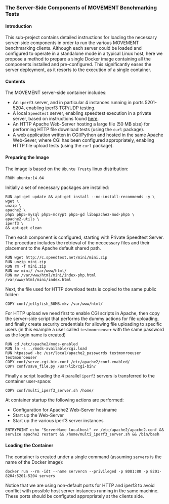 ### The Server-Side Components of MOVEMENT Benchmarking Tests

#### Introduction
This sub-project contains detailed instructions for loading the necessary server-side components in order to run the various MOVEMENT benchmarking clients.
Although each server could be loaded and configured to operate in a standalone mode in a typical Linux host, here we propose a method to prepare a single Docker image containing all the components installed and pre-configured. This significantly eases the server deployment, as it resorts to the execution of a single container.

#### Contents
The MOVEMENT server-side container includes:
* An ```iperf3``` server, and in particular 4 instances running in ports 5201-5204, enabling iperf3 TCP/UDP testing.
* A local ```Speedtest``` server, enabling speedtest execution in a private server, based on instructions found [here](http://www.tecmint.com/speedtest-mini-server-to-test-bandwidth-speed/).
* An HTTP Apache Web-Server hosting a large file (50 MB size) for performing HTTP file download tests (using the ```curl``` package).
* A web application written in CGI/Python and hosted in the same Apache Web-Sever, where CGI has been configured appropriately, enabling HTTP file upload tests (using the ```curl``` package).

#### Preparing the Image
The image is based on the ```Ubuntu Trusty``` linux distribution:
```
FROM ubuntu:14.04
```

Initially a set of necessary packages are installed:
```
RUN apt-get update && apt-get install --no-install-recommends -y \
wget \
unzip \
apache2 \
php5 php5-mysql php5-mcrypt php5-gd libapache2-mod-php5 \
apache2-utils \
iperf3 \
&& apt-get clean
```

Then each component is configured, starting with Private Speedtest Server. The procedure includes the retrieval of the neccessary files and their placement to the Apache default shared path.
```
RUN wget http://c.speedtest.net/mini/mini.zip
RUN unzip mini.zip
RUN rm -f mini.zip
RUN mv mini/ /var/www/html/
RUN mv /var/www/html/mini/index-php.html  /var/www/html/mini/index.html
```

Next, the file used for HTTP download tests is copied to the same public folder:
```
COPY conf/jellyfish_50MB.mkv /var/www/html/
```

For HTTP upload we need first to enable CGI scripts in Apache, then copy the server-side script that performs the dummy actions for file uploading, and finally create security credentials for allowing file uploading to specific users (in this example a user called ```testmonroeuser``` with the same password as the login name is created)
```
RUN cd /etc/apache2/mods-enabled
RUN ln -s ../mods-available/cgi.load
RUN htpasswd -bc /usr/local/apache2_passwords testmonroeuser testmonroeuser
COPY conf/serve-cgi-bin.conf /etc/apache2/conf-enabled/
COPY conf/save_file.py /usr/lib/cgi-bin/
```
Finally a script loading the 4 parallel ```iperf3``` servers is transferred to the container user-space:
```
COPY conf/multi_iperf3_server.sh /home/
```

At container startup the following actions are performed:
* Configuration for Apache2 Web-Server hostname
* Start up the Web-Server
* Start up the various iperf3 server instances

```
ENTRYPOINT echo "ServerName localhost" >> /etc/apache2/apache2.conf && service apache2 restart && /home/multi_iperf3_server.sh && /bin/bash
```

#### Loading the Container
The container is created under a single command (assuming ```servers``` is the name of the Docker image):
```
docker run --rm -idt --name servercn --privileged -p 8081:80 -p 8201-8204:5201-5204 servers
```
Notice that we are using non-default ports for HTTP and iperf3 to avoid conflict with possible host server instances running in the same machine. These ports should be configuted appropriately at the clients side.
